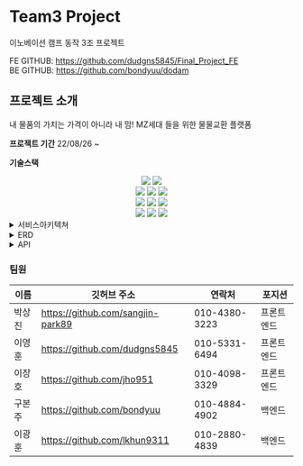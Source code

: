 #  Team3 Project
이노베이션 캠프 동작 3조 프로젝트  
  
FE GITHUB: https://github.com/dudgns5845/Final_Project_FE  
BE GITHUB: https://github.com/bondyuu/dodam

## 프로젝트 소개

내 물품의 가치는 가격이 아니라 내 맘! 
MZ세대 들을 위한 물물교환 플랫폼


**프로젝트 기간**
22/08/26 ~ 

**기술스택**
<div align=center>
<img  src="https://img.shields.io/badge/java-007396?style=for-the-badge&logo=java&logoColor=white">
<img  src="https://img.shields.io/badge/springboot-6DB33F?style=for-the-badge&logo=springboot&logoColor=white">
<br>
<img  src="https://img.shields.io/badge/mysql-4479A1?style=for-the-badge&logo=mysql&logoColor=white">
<img src="https://img.shields.io/badge/amazonaws-232F3E?style=for-the-badge&logo=amazonaws&logoColor=white">
<img src="https://img.shields.io/badge/AWS S3-569A31?style=for-the-badge&logo=amazonaws&logoColor=white">
<br>
<img src="https://img.shields.io/badge/react-61DAFB?style=for-the-badge&logo=react&logoColor=black">
<img  src="https://img.shields.io/badge/javascript-F7DF1E?style=for-the-badge&logo=javascript&logoColor=black">
<img  src="https://img.shields.io/badge/bootstrap-7952B3?style=for-the-badge&logo=bootstrap&logoColor=white">
<br>
<img  src="https://img.shields.io/badge/github-181717?style=for-the-badge&logo=github&logoColor=white">
<img  src="https://img.shields.io/badge/git-F05032?style=for-the-badge&logo=git&logoColor=white">
<img src="https://img.shields.io/badge/apache tomcat-F8DC75?style=for-the-badge&logo=apachetomcat&logoColor=white">

</div>

<details>
<summary>서비스아키텍쳐</summary>
<div markdown="1">
<picture>
  <img alt="architecture" src="https://user-images.githubusercontent.com/87316155/190352479-bb6a7238-8a61-46f7-9311-3c5e55b67650.jpg">
</picture>
</div>
</details>

<details>
<summary>ERD</summary>
<div markdown="1">
<picture>
  <img alt="erd" src="https://user-images.githubusercontent.com/87316155/193745375-0e7d32f1-7336-46cf-a390-690e60599556.jpg">
</picture>
</div>
</details>

<details>
<summary>API</summary>
<div markdown="1">
<picture>
  <img alt="회원관련" src="https://user-images.githubusercontent.com/87316155/189946463-cda72f9a-5d3e-4ea2-a27e-08df76887800.jpg">
</picture>
<picture>
  <img alt="게시글관련" src="https://user-images.githubusercontent.com/87316155/189947308-3ce44463-ff2a-499f-9c96-92732d800bd5.jpg">
</picture>
<picture>
  <img alt="마이페이지관련" src="https://user-images.githubusercontent.com/87316155/189948161-bb72872f-9d11-4148-b73a-049b3bfebb68.jpg">
</picture>
<picture>
  <img alt="메일관련" src="https://user-images.githubusercontent.com/87316155/189948178-ab169cd3-cd22-462c-a89f-da9b561ad2cc.jpg">
</picture>
</div>
</details>

### 팀원
| 이름 | 깃허브 주소 | 연락처 | 포지션 |
|--|--|--|--|
| 박상진 | https://github.com/sangjin-park89 | 010-4380-3223 | 프론트엔드 |
| 이영훈 | https://github.com/dudgns5845 | 010-5331-6494 | 프론트엔드 |
| 이장호 | https://github.com/jho951 | 010-4098-3329 | 프론트엔드 |
| 구본주 | https://github.com/bondyuu | 010-4884-4902 | 백엔드 |
| 이광훈 | https://github.com/lkhun9311 | 010-2880-4839 | 백엔드 |
